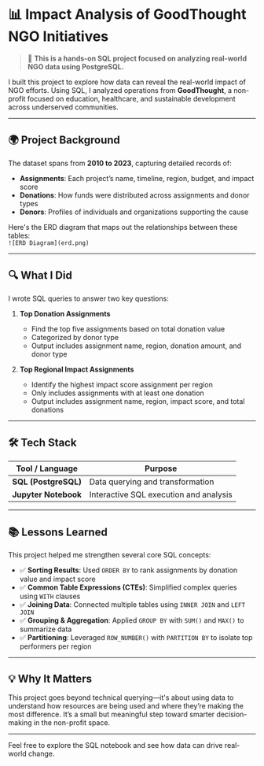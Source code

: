 # 📊 Impact Analysis of GoodThought NGO Initiatives

> 🚀 **This is a hands-on SQL project focused on analyzing real-world NGO data using PostgreSQL.**

I built this project to explore how data can reveal the real-world impact of NGO efforts. Using SQL, I analyzed operations from **GoodThought**, a non-profit focused on education, healthcare, and sustainable development across underserved communities.

---

## 🌍 Project Background

The dataset spans from **2010 to 2023**, capturing detailed records of:

- **Assignments**: Each project’s name, timeline, region, budget, and impact score  
- **Donations**: How funds were distributed across assignments and donor types  
- **Donors**: Profiles of individuals and organizations supporting the cause

Here's the ERD diagram that maps out the relationships between these tables:  
`![ERD Diagram](erd.png)`

---

## 🔍 What I Did

I wrote SQL queries to answer two key questions:

1. **Top Donation Assignments**  
   - Find the top five assignments based on total donation value  
   - Categorized by donor type  
   - Output includes assignment name, region, donation amount, and donor type

2. **Top Regional Impact Assignments**  
   - Identify the highest impact score assignment per region  
   - Only includes assignments with at least one donation  
   - Output includes assignment name, region, impact score, and total donations

---

## 🛠️ Tech Stack

| Tool / Language     | Purpose                                 |
|---------------------|------------------------------------------|
| **SQL (PostgreSQL)**| Data querying and transformation         |
| **Jupyter Notebook**| Interactive SQL execution and analysis   |


---

## 📚 Lessons Learned

This project helped me strengthen several core SQL concepts:

- ✅ **Sorting Results**: Used `ORDER BY` to rank assignments by donation value and impact score  
- ✅ **Common Table Expressions (CTEs)**: Simplified complex queries using `WITH` clauses  
- ✅ **Joining Data**: Connected multiple tables using `INNER JOIN` and `LEFT JOIN`  
- ✅ **Grouping & Aggregation**: Applied `GROUP BY` with `SUM()` and `MAX()` to summarize data  
- ✅ **Partitioning**: Leveraged `ROW_NUMBER()` with `PARTITION BY` to isolate top performers per region

---

## 💡 Why It Matters

This project goes beyond technical querying—it's about using data to understand how resources are being used and where they’re making the most difference. It’s a small but meaningful step toward smarter decision-making in the non-profit space.

---

Feel free to explore the SQL notebook and see how data can drive real-world change.
